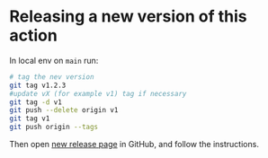 # Releasing a new version of this action

In local env on `main` run:
```bash
# tag the nev version
git tag v1.2.3
#update vX (for example v1) tag if necessary
git tag -d v1
git push --delete origin v1
git tag v1
git push origin --tags
```

Then open [new release page](https://github.com/roamingowl/template-output-with-eta/releases/new) in GitHub, 
and follow the instructions.